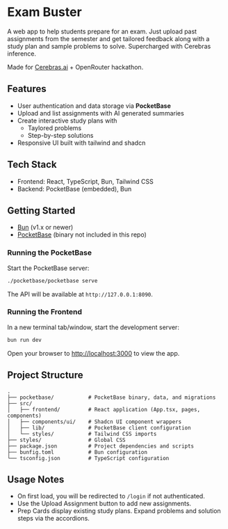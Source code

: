 # Exam Buster

A web app to help students prepare for an exam.
Just upload past assignments from the semester and get tailored feedback along with a study plan and sample problems to solve.
Supercharged with Cerebras inference.

Made for [Cerebras.ai](https://www.cerebras.ai/) + OpenRouter hackathon.

## Features

- User authentication and data storage via **PocketBase**
- Upload and list assignments with AI generated summaries
- Create interactive study plans with
  - Taylored problems
  - Step-by-step solutions
- Responsive UI built with tailwind and shadcn

## Tech Stack

- Frontend: React, TypeScript, Bun, Tailwind CSS
- Backend: PocketBase (embedded), Bun

## Getting Started

- [Bun](https://bun.sh) (v1.x or newer)
- [PocketBase](https://pocketbase.io/) (binary not included in this repo)


### Running the PocketBase

Start the PocketBase server:

```bash
./pocketbase/pocketbase serve
```

The API will be available at `http://127.0.0.1:8090`.

### Running the Frontend

In a new terminal tab/window, start the development server:

```bash
bun run dev
```

Open your browser to [http://localhost:3000](http://localhost:3000) to view the app.

## Project Structure

```
.
├── pocketbase/           # PocketBase binary, data, and migrations
├── src/
│   ├── frontend/         # React application (App.tsx, pages, components)
│   ├── components/ui/    # Shadcn UI component wrappers
│   ├── lib/              # PocketBase client configuration
│   └── styles/           # Tailwind CSS imports
├── styles/               # Global CSS
├── package.json          # Project dependencies and scripts
├── bunfig.toml           # Bun configuration
└── tsconfig.json         # TypeScript configuration
```

## Usage Notes

- On first load, you will be redirected to `/login` if not authenticated.
- Use the Upload Assignment button to add new assignments.
- Prep Cards display existing study plans. Expand problems and solution steps via the accordions.
